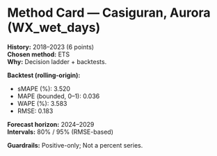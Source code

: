 # Method Card — Casiguran, Aurora (WX_wet_days)

**History:** 2018–2023 (6 points)  
**Chosen method:** ETS  
**Why:** Decision ladder + backtests.

**Backtest (rolling-origin):**
- sMAPE (%): 3.520
- MAPE (bounded, 0–1): 0.036
- WAPE (%): 3.583
- RMSE: 0.183

**Forecast horizon:** 2024–2029  
**Intervals:** 80% / 95% (RMSE-based)

**Guardrails:** Positive-only; Not a percent series.
